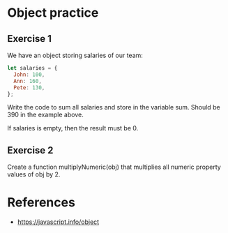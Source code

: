 # Object practice

## Exercise 1

We have an object storing salaries of our team:

```javascript
let salaries = {
  John: 100,
  Ann: 160,
  Pete: 130,
};
```

Write the code to sum all salaries and store in the variable sum. Should be 390 in the example above.

If salaries is empty, then the result must be 0.

## Exercise 2

Create a function multiplyNumeric(obj) that multiplies all numeric property values of obj by 2.

# References

- https://javascript.info/object
